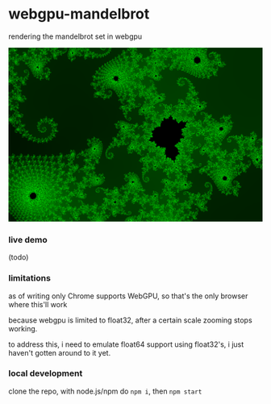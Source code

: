 # webgpu-mandelbrot

rendering the mandelbrot set in webgpu

![](./screenshot.png)

### live demo

(todo)

### limitations

as of writing only Chrome supports WebGPU, so that's the only browser where this'll work

because webgpu is limited to float32, after a certain scale zooming stops working.

to address this, i need to emulate float64 support using float32's, i just haven't gotten around to it yet.

### local development

clone the repo, with node.js/npm do `npm i`, then `npm start`
